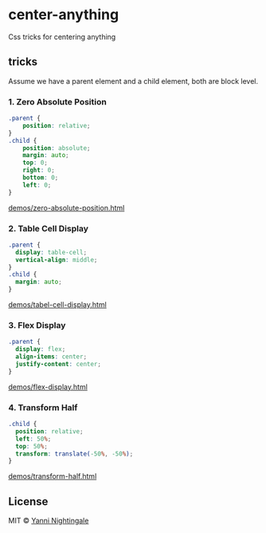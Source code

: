 # center-anything

Css tricks for centering anything

## tricks

Assume we have a parent element and a child element, both are block level.

### 1. Zero Absolute Position

```css
.parent {
    position: relative;
}
.child {
    position: absolute;
    margin: auto;
    top: 0;
    right: 0;
    bottom: 0;
    left: 0;
}
```

[demos/zero-absolute-position.html](./demos/zero-absolute-position.html)


### 2. Table Cell Display

```css
.parent {
  display: table-cell;
  vertical-align: middle;
}
.child {
  margin: auto;
}
```

[demos/tabel-cell-display.html](demos/tabel-cell-display.html)

### 3. Flex Display

```css
.parent {
  display: flex;
  align-items: center;
  justify-content: center;
}
```

[demos/flex-display.html](demos/flex-display.html)

### 4. Transform Half

```css
.child {
  position: relative;
  left: 50%;
  top: 50%;
  transform: translate(-50%, -50%);
}
```

[demos/transform-half.html](demos/transform-half.html)

## License

MIT © [Yanni Nightingale](http://yanni4night.com)